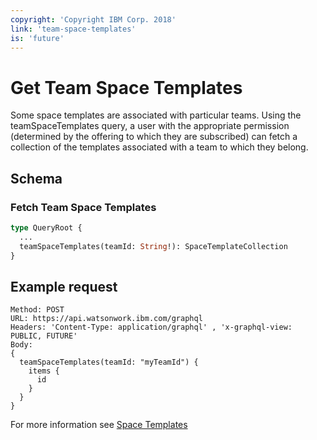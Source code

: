 ```yaml
---
copyright: 'Copyright IBM Corp. 2018'
link: 'team-space-templates'
is: 'future'
---
```


# Get Team Space Templates

Some space templates are associated with particular teams. 
Using the teamSpaceTemplates query, a user with the appropriate permission (determined by the offering to which they are subscribed) can fetch a collection of the templates associated with a team to which they belong.

## Schema

### Fetch Team Space Templates

```graphql
type QueryRoot {
  ...
  teamSpaceTemplates(teamId: String!): SpaceTemplateCollection
}
```

## Example request

~~~~
Method: POST
URL: https://api.watsonwork.ibm.com/graphql
Headers: 'Content-Type: application/graphql' , 'x-graphql-view: PUBLIC, FUTURE'
Body:
{
  teamSpaceTemplates(teamId: "myTeamId") {
    items {
      id
    }
  }
}
~~~~

For more information see [Space Templates](../guides/V1_space_template_main.md)